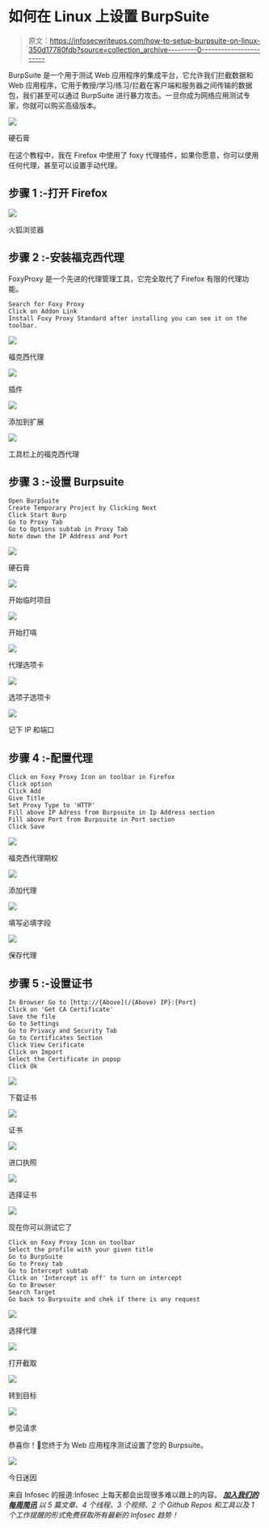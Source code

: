 # 如何在 Linux 上设置 BurpSuite

> 原文：<https://infosecwriteups.com/how-to-setup-burpsuite-on-linux-350d17780fdb?source=collection_archive---------0----------------------->

BurpSuite 是一个用于测试 Web 应用程序的集成平台，它允许我们拦截数据和 Web 应用程序，它用于教授/学习/练习/拦截在客户端和服务器之间传输的数据包，我们甚至可以通过 BurpSuite 进行暴力攻击。一旦你成为网络应用测试专家，你就可以购买高级版本。

![](img/090d3bc7c338c6a9711f1a530cb0b79e.png)

硬石膏

在这个教程中，我在 Firefox 中使用了 foxy 代理插件，如果你愿意，你可以使用任何代理，甚至可以设置手动代理。

## 步骤 1 :-打开 Firefox

![](img/20b3c49d8a86ddc2af04eae742888914.png)

火狐浏览器

## 步骤 2 :-安装福克西代理

FoxyProxy 是一个先进的代理管理工具，它完全取代了 Firefox 有限的代理功能。

```
Search for Foxy Proxy 
Click on Addon Link 
Install Foxy Proxy Standard after installing you can see it on the toolbar.
```

![](img/22c66cf8ddfc78eb6ab74e3557c8a73e.png)

福克西代理

![](img/0db19b8adb8e6c94b62a818e1cb635a5.png)

插件

![](img/8d9760f98452eb3445f5c6b20ee7cd79.png)

添加到扩展

![](img/2ab6f146229e5a9b7ffff4837ed76c33.png)

工具栏上的福克西代理

## 步骤 3 :-设置 Burpsuite

```
Open BurpSuite
Create Temporary Project by Clicking Next
Click Start Burp
Go to Proxy Tab
Go to Options subtab in Proxy Tab
Note down the IP Address and Port
```

![](img/f1833880348b837e4861d37ee905225c.png)

硬石膏

![](img/e39414462ef27fae0ca99a95bbd05fb8.png)

开始临时项目

![](img/bd8dfaa8dba8c2f01640d67a68d05af3.png)

开始打嗝

![](img/4111b6668f5e4280745e3fa8ab2f37c3.png)

代理选项卡

![](img/6ed2a125e836fa6757c62bc360f77941.png)

选项子选项卡

![](img/1c2758e6c2ca712296be7079ce121f62.png)

记下 IP 和端口

## 步骤 4 :-配置代理

```
Click on Foxy Proxy Icon on toolbar in Firefox
Click option
Click Add
Give Title
Set Proxy Type to 'HTTP'
Fill above IP Adress from Burpsuite in Ip Address section
Fill above Port from Burpsuite in Port section
Click Save
```

![](img/0c1f76a02592148ed42330318ea139c7.png)

福克西代理期权

![](img/8db6d851227259a96874026ad1c930f3.png)

添加代理

![](img/a2d0cebbf6060bc9c5642e68da434618.png)

填写必填字段

![](img/ef1bc6f3be13a9ab45cac0f385cebd6d.png)

保存代理

## 步骤 5 :-设置证书

```
In Browser Go to [http://{Above](/{Above) IP}:{Port}
Click on 'Get CA Certificate'
Save the file
Go to Settings
Go to Privacy and Security Tab
Go to Certificates Section
Click View Cerificate
Click on Import
Select the Certificate in popup
Click Ok
```

![](img/c352895db62f6be5d37c069fb5395ea0.png)

下载证书

![](img/4da49a1e39d571bb16621770ecd672ad.png)

证书

![](img/7ff068dad5d82f1d2d854a1343c3c097.png)

进口执照

![](img/0732b1f70a7fcac63667661644a6de35.png)

选择证书

![](img/50066ae9786fa4899f461dc9cb541ee6.png)

现在你可以测试它了

```
Click on Foxy Proxy Icon on toolbar
Select the profile with your given title
Go to BurpSuite
Go to Proxy tab
Go to Intercept subtab
Click on 'Intercept is off' to turn on intercept
Go to Browser
Search Target
Go back to Burpsuite and chek if there is any request
```

![](img/a2235c378e871424484a252d4dcedbc6.png)

选择代理

![](img/d5489cb302ad057b17c3074a494df977.png)

打开截取

![](img/927246e9aac859f48ff37181db874bae.png)

转到目标

![](img/3758dde48fd9d3b95466aec0402a4473.png)

参见请求

恭喜你！🎉您终于为 Web 应用程序测试设置了您的 Burpsuite。

![](img/bf84c4dcd7ce23e51f485a800758b786.png)

今日迷因

来自 Infosec 的报道:Infosec 上每天都会出现很多难以跟上的内容。 [***加入我们的每周简讯***](https://weekly.infosecwriteups.com/) *以 5 篇文章、4 个线程、3 个视频、2 个 Github Repos 和工具以及 1 个工作提醒的形式免费获取所有最新的 Infosec 趋势！*
